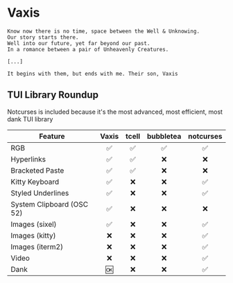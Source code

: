# Vaxis

```
Know now there is no time, space between the Well & Unknowing.
Our story starts there.
Well into our future, yet far beyond our past.
In a romance between a pair of Unheavenly Creatures.

[...]

It begins with them, but ends with me. Their son, Vaxis
```

## TUI Library Roundup

Notcurses is included because it's the most advanced, most efficient,
most dank TUI library

| Feature                   | Vaxis | tcell | bubbletea | notcurses |
| ------------------------- | :---: | :---: | :-------: | :-------: |
| RGB                       |  ✅   |  ✅   |    ✅     |    ✅     |
| Hyperlinks                |  ✅   |  ✅   |    ❌     |    ❌     |
| Bracketed Paste           |  ✅   |  ✅   |    ❌     |    ❌     |
| Kitty Keyboard            |  ✅   |  ❌   |    ❌     |    ✅     |
| Styled Underlines         |  ✅   |  ❌   |    ❌     |    ✅     |
| System Clipboard (OSC 52) |  ✅   |  ❌   |    ❌     |    ❌     |
| Images (sixel)            |  ✅   |  ❌   |    ❌     |    ✅     |
| Images (kitty)            |  ❌   |  ❌   |    ❌     |    ✅     |
| Images (iterm2)           |  ❌   |  ❌   |    ❌     |    ✅     |
| Video                     |  ❌   |  ❌   |    ❌     |    ✅     |
| Dank                      |  🆗   |  ❌   |    ❌     |    ✅     |
